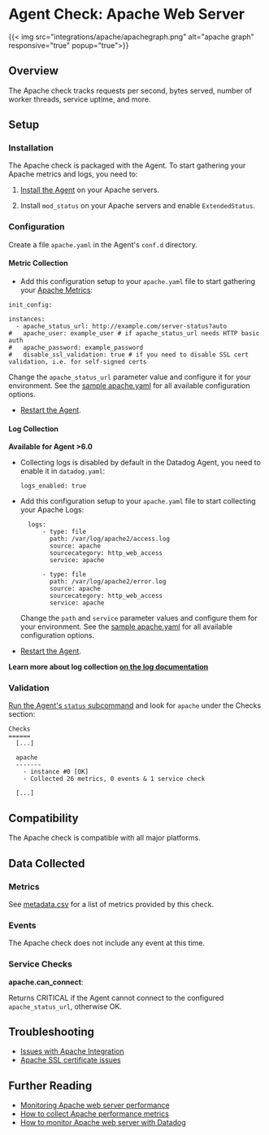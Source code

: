 # Agent Check: Apache Web Server
{{< img src="integrations/apache/apachegraph.png" alt="apache graph" responsive="true" popup="true">}}
## Overview

The Apache check tracks requests per second, bytes served, number of worker threads, service uptime, and more.

## Setup
### Installation

The Apache check is packaged with the Agent. To start gathering your Apache metrics and logs, you need to:

1. [Install the Agent][1] on your Apache servers.
  

2. Install `mod_status` on your Apache servers and enable `ExtendedStatus`.

### Configuration

Create a file `apache.yaml` in the Agent's `conf.d` directory.

#### Metric Collection

*  Add this configuration setup to your `apache.yaml` file to start gathering your [Apache Metrics](#metrics):

  ```
  init_config:

  instances:
    - apache_status_url: http://example.com/server-status?auto
  #   apache_user: example_user # if apache_status_url needs HTTP basic auth
  #   apache_password: example_password
  #   disable_ssl_validation: true # if you need to disable SSL cert validation, i.e. for self-signed certs
  ```
  Change the `apache_status_url` parameter value and configure it for your environment.
  See the [sample apache.yaml][2] for all available configuration options.

*  [Restart the Agent][3].

#### Log Collection

**Available for Agent >6.0**

* Collecting logs is disabled by default in the Datadog Agent, you need to enable it in `datadog.yaml`:

  ```
  logs_enabled: true
  ```

* Add this configuration setup to your `apache.yaml` file to start collecting your Apache Logs:

  ```
    logs:
        - type: file
          path: /var/log/apache2/access.log
          source: apache
          sourcecategory: http_web_access
          service: apache

        - type: file
          path: /var/log/apache2/error.log
          source: apache
          sourcecategory: http_web_access
          service: apache
  ```

  Change the `path` and `service` parameter values and configure them for your environment.
  See the [sample apache.yaml](https://github.com/DataDog/integrations-core/blob/master/apache/conf.yaml.example) for all available configuration options.

* [Restart the Agent](https://docs.datadoghq.com/agent/faq/agent-commands/#start-stop-restart-the-agent).

**Learn more about log collection [on the log documentation][4]**

### Validation

[Run the Agent's `status` subcommand][5] and look for `apache` under the Checks section:

```
Checks
======
  [...]

  apache
  -------
    - instance #0 [OK]
    - Collected 26 metrics, 0 events & 1 service check

  [...]
```

## Compatibility

The Apache check is compatible with all major platforms.

## Data Collected
### Metrics

See [metadata.csv][6] for a list of metrics provided by this check.

### Events
The Apache check does not include any event at this time.

### Service Checks

**apache.can_connect**:

Returns CRITICAL if the Agent cannot connect to the configured `apache_status_url`, otherwise OK.

## Troubleshooting

* [Issues with Apache Integration][7]
* [Apache SSL certificate issues][8]

## Further Reading

* [Monitoring Apache web server performance][9]
* [How to collect Apache performance metrics][10]
* [How to monitor Apache web server with Datadog][11]


[1]: https://app.datadoghq.com/account/settings#agent
[2]: https://github.com/DataDog/integrations-core/blob/master/apache/conf.yaml.example
[3]: https://docs.datadoghq.com/agent/faq/agent-commands/#start-stop-restart-the-agent
[4]: https://docs.datadoghq.com/logs
[5]: https://docs.datadoghq.com/agent/faq/agent-commands/#agent-status-and-information
[6]: https://github.com/DataDog/integrations-core/blob/master/apache/metadata.csv
[7]: https://docs.datadoghq.com/integrations/faq/issues-with-apache-integration
[8]: https://docs.datadoghq.com/integrations/faq/apache-ssl-certificate-issues
[9]: https://www.datadoghq.com/blog/monitoring-apache-web-server-performance/
[10]: https://www.datadoghq.com/blog/collect-apache-performance-metrics/
[11]: https://www.datadoghq.com/blog/monitor-apache-web-server-datadog/
